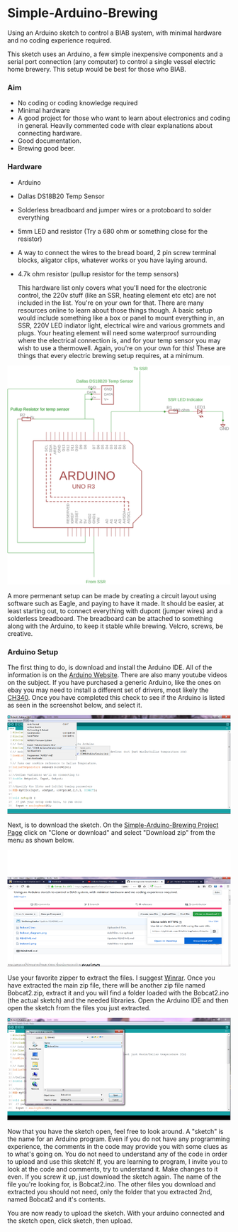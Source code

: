 # Simple-Arduino-Brewing
Using an Arduino sketch to control a BIAB system, with minimal hardware and no coding experience required.

  This sketch uses an Arduino, a few simple inexpensive components and a serial port connection (any computer) to control a single vessel electric home brewery.  This setup would be best for those who BIAB.  

### Aim
- No coding or coding knowledge required
- Minimal hardware
- A good project for those who want to learn about electronics and coding in general.  Heavily commented code with clear explanations about connecting hardware.
- Good documentation.  
- Brewing good beer.

### Hardware
- Arduino
- Dallas DS18B20 Temp Sensor
- Solderless breadboard and jumper wires or a protoboard to solder everything
- 5mm LED and resistor  (Try a 680 ohm or something close for the resistor)
- A way to connect the wires to the bread board, 2 pin screw terminal blocks, aligator clips, whatever works or you have laying around.
- 4.7k ohm resistor (pullup resistor for the temp sensors)

  This hardware list only covers what you'll need for the electronic control, the 220v stuff (like an SSR, heating element etc etc) are not included in the list.  You're on your own for that.  There are many resources online to learn about those things though.  A basic setup would include something like a box or panel to mount everything in, an SSR, 220V LED indiator light, electrical wire and various grommets and plugs.  Your heating element will need some waterproof surrounding where the electrical connection is, and for your temp sensor you may wish to use a thermowell.  Again, you're on your own for this!  These are things that every electric brewing setup requires, at a minimum.  

![Diagram](Bobcat_diagram.png)

  A more permenant setup can be made by creating a circuit layout using software such as Eagle, and paying to have it made.  It should be easier, at least starting out, to connect everything with dupont (jumper wires) and a solderless breadboard.  The breadboard can be attached to something along with the Arduino, to keep it stable while brewing.  Velcro, screws, be creative.  
  
  
  ### Arduino Setup
  The first thing to do, is download and install the Arduino IDE.  All of the information is on the [Arduino Website](https://www.arduino.cc/).  There are also many youtube videos on the subject.  If you have purchased a generic Arduino, like the ones on ebay you may need to install a different set of drivers, most likely the [CH340](https://sparks.gogo.co.nz/ch340.html).  Once you have completed this check to see if the Arduino is listed as seen in the screenshot below, and select it.  
 
![Screenshot 1](bobcat1.png)

Next, is to download the sketch.  On the [Simple-Arduino-Brewing Project Page](https://github.com/SixStringCoder/Simple-Arduino-Brewing) click on "Clone or download" and select "Download zip" from the menu as shown below.

![Screenshot 2](bobcat2.png)

Use your favorite zipper to extract the files.  I suggest [Winrar](https://www.rarlab.com/download.htm?). Once you have extracted the main zip file, there will be another zip file  named Bobcat2.zip, extract it and you will find a folder loaded with the Bobcat2.ino (the actual sketch) and the needed libraries.   Open the Arduino IDE and then open the sketch from the files you just extracted.  

![Screenshot 3](bobcat3.png)

Now that you have the sketch open, feel free to look around.  A "sketch" is the name for an Arduino program.  Even if you do not have any programming experience, the comments in the code may provide you with some clues as to what's going on.  You do not need to understand any of the code in order to upload and use this sketch!  If, you are learning to program, I invite you to look at the code and comments, try to understand it.  Make changes to it even.  If you screw it up, just download the sketch again.  The name of the file you're looking for, is Bobcat2.ino.  The other files you download and extracted you should not need, only the folder that you extracted 2nd, named Bobcat2 and it's contents.

You are now ready to upload the sketch.  With your arduino connected and the sketch open, click sketch, then upload.  



